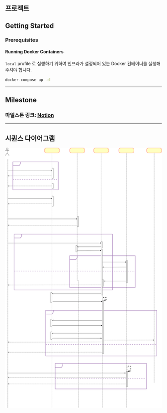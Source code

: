 ## 프로젝트

## Getting Started

### Prerequisites

#### Running Docker Containers

`local` profile 로 실행하기 위하여 인프라가 설정되어 있는 Docker 컨테이너를 실행해주셔야 합니다.

```bash
docker-compose up -d
```
---
## Milestone
### 마일스톤 링크: [Notion](https://www.notion.so/f9f21f9c7ade404e9d769986f7b2617e?pvs=4)

---
## 시퀀스 다이어그램
![Sequence Diagram](static/SequenceDiagram.svg)
